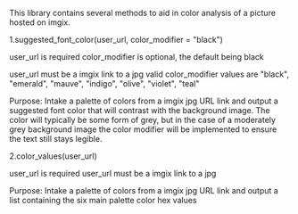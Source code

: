 This library contains several methods to aid in color analysis of a picture hosted on imgix.


1.suggested_font_color(user_url, color_modifier = "black")

user_url is required
color_modifier is optional, the default being black

user_url must be a imgix link to a jpg
valid color_modifier values are "black", "emerald", "mauve", "indigo", "olive", "violet", "teal"


Purpose: Intake a palette of colors from a imgix jpg URL link and output a suggested font color that will contrast with the background image.  The color will typically be some form of grey, but in the case of a moderately grey background image the color modifier will be implemented to ensure the text still stays legible.


2.color_values(user_url)

user_url is required
user_url must be a imgix link to a jpg

Purpose: Intake a palette of colors from a imgix jpg URL link and output a list containing the six main palette color hex values




